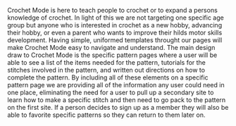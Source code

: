 Crochet Mode is here to teach people to crochet or to expand a persons knowledge of crochet. In light of this we are not targeting one specific age group but anyone who is interested in crochet as a new hobby, advancing their hobby, or even a parent who wants to improve their hilds motor skills development. Having simple, uniformed templates throught our pages will make Crochet Mode easy to navigate and understand. The main design draw to Crochet Mode is the specific pattern pages where a user will be able to see a list of the items needed for the pattern, tutorials for the stitches involved in the pattern, and written out directions on how to complete the pattern. By including all of these elements on a specific pattern page we are providing all of the information any user could need in one place, eliminating the need for a user to pull up a secondary site to learn how to make a specific stitch and then need to go pack to the pattern on the first site. If a person decides to sign up as a member they will also be able to favorite specific patterns so they can return to them later on. 
